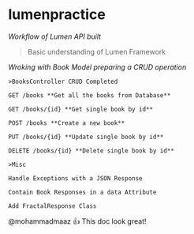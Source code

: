 # lumenpractice

*Workflow of Lumen API built*

> Basic understanding of Lumen Framework

*Wroking with Book Model preparing a CRUD operation*

```
>BooksController CRUD Completed

GET /books **Get all the books from Database**

GET /books/{id} **Get single book by id**

POST /books **Create a new book**

PUT /books/{id} **Update single book by id**

DELETE /books/{id} **Delete single book by id**

```

```
>Misc

Handle Exceptions with a JSON Response

Contain Book Responses in a data Attribute

Add FractalResponse Class

```
@mohammadmaaz :+1: This doc look great!
